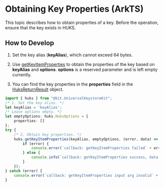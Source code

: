 # Obtaining Key Properties (ArkTS)


This topic describes how to obtain properties of a key. Before the operation, ensure that the key exists in HUKS.


## How to Develop

1. Set the key alias (**keyAlias**), which cannot exceed 64 bytes.

2. Use [getKeyItemProperties](../../reference/apis-universal-keystore-kit/js-apis-huks.md#huksgetkeyitemproperties9) to obtain the properties of the key based on **keyAlias** and **options**. 
   **options** is a reserved parameter and is left empty currently.

3. You can find the key properties in the **properties** field in the [HuksReturnResult](../../reference/apis-universal-keystore-kit/js-apis-huks.md#huksreturnresult9) object.

```ts
import { huks } from "@kit.UniversalKeystoreKit";
/* 1. Set the key alias. */
let keyAlias = 'keyAlias';
/* Leave options empty. */
let emptyOptions: huks.HuksOptions = {
    properties: []
};
try {
    /* 2. Obtain key properties. */
    huks.getKeyItemProperties(keyAlias, emptyOptions, (error, data) => {
        if (error) {
            console.error(`callback: getKeyItemProperties failed` + error);
        } else {
            console.info(`callback: getKeyItemProperties success, data = ${JSON.stringify(data)}`);
        }
    });
} catch (error) {
    console.error(`callback: getKeyItemProperties input arg invalid` + error);
}
```
